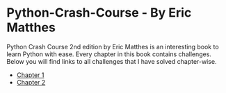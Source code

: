 
# Python-Crash-Course - By Eric Matthes
Python Crash Course 2nd edition by Eric Matthes is an interesting book to learn Python with ease.
Every chapter in this book contains challenges. Below you will find links to all challenges that I have solved chapter-wise.

 - [Chapter 1](https://github.com/karan-cheema/Python-Crash-Course/blob/main/Chapter%201.md)
 - [Chapter 2](https://github.com/karan-cheema/Python-Crash-Course/blob/main/Chapter%202.md)

